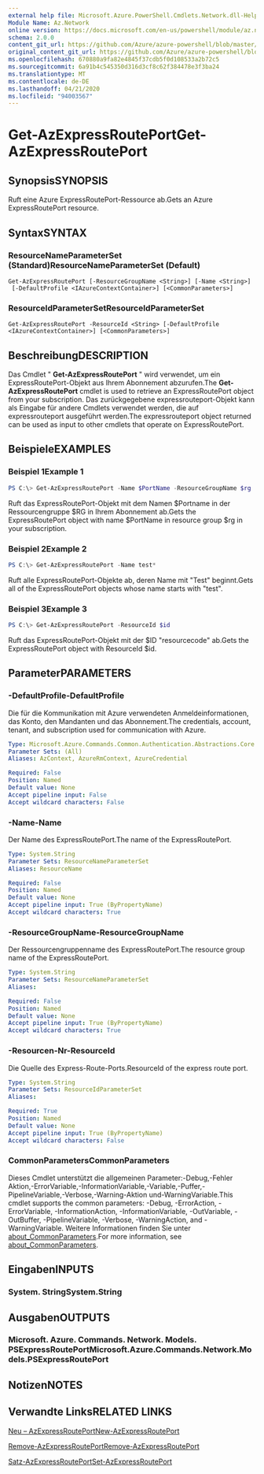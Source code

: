 ```yaml
---
external help file: Microsoft.Azure.PowerShell.Cmdlets.Network.dll-Help.xml
Module Name: Az.Network
online version: https://docs.microsoft.com/en-us/powershell/module/az.network/get-azexpressrouteport
schema: 2.0.0
content_git_url: https://github.com/Azure/azure-powershell/blob/master/src/Network/Network/help/Get-AzExpressRoutePort.md
original_content_git_url: https://github.com/Azure/azure-powershell/blob/master/src/Network/Network/help/Get-AzExpressRoutePort.md
ms.openlocfilehash: 670880a9fa82e4845f37cdb5f0d108533a2b72c5
ms.sourcegitcommit: 6a91b4c545350d316d3cf8c62f384478e3f3ba24
ms.translationtype: MT
ms.contentlocale: de-DE
ms.lasthandoff: 04/21/2020
ms.locfileid: "94003567"
---
```

# <span data-ttu-id="96829-101">Get-AzExpressRoutePort</span><span class="sxs-lookup"><span data-stu-id="96829-101">Get-AzExpressRoutePort</span></span>

## <span data-ttu-id="96829-102">Synopsis</span><span class="sxs-lookup"><span data-stu-id="96829-102">SYNOPSIS</span></span>
<span data-ttu-id="96829-103">Ruft eine Azure ExpressRoutePort-Ressource ab.</span><span class="sxs-lookup"><span data-stu-id="96829-103">Gets an Azure ExpressRoutePort resource.</span></span>

## <span data-ttu-id="96829-104">Syntax</span><span class="sxs-lookup"><span data-stu-id="96829-104">SYNTAX</span></span>

### <span data-ttu-id="96829-105">ResourceNameParameterSet (Standard)</span><span class="sxs-lookup"><span data-stu-id="96829-105">ResourceNameParameterSet (Default)</span></span>
```
Get-AzExpressRoutePort [-ResourceGroupName <String>] [-Name <String>]
 [-DefaultProfile <IAzureContextContainer>] [<CommonParameters>]
```

### <span data-ttu-id="96829-106">ResourceIdParameterSet</span><span class="sxs-lookup"><span data-stu-id="96829-106">ResourceIdParameterSet</span></span>
```
Get-AzExpressRoutePort -ResourceId <String> [-DefaultProfile <IAzureContextContainer>] [<CommonParameters>]
```

## <span data-ttu-id="96829-107">Beschreibung</span><span class="sxs-lookup"><span data-stu-id="96829-107">DESCRIPTION</span></span>
<span data-ttu-id="96829-108">Das Cmdlet " **Get-AzExpressRoutePort** " wird verwendet, um ein ExpressRoutePort-Objekt aus Ihrem Abonnement abzurufen.</span><span class="sxs-lookup"><span data-stu-id="96829-108">The **Get-AzExpressRoutePort** cmdlet is used to retrieve an ExpressRoutePort object from your subscription.</span></span> <span data-ttu-id="96829-109">Das zurückgegebene expressrouteport-Objekt kann als Eingabe für andere Cmdlets verwendet werden, die auf expressrouteport ausgeführt werden.</span><span class="sxs-lookup"><span data-stu-id="96829-109">The expressrouteport object returned can be used as input to other cmdlets that operate on ExpressRoutePort.</span></span>

## <span data-ttu-id="96829-110">Beispiele</span><span class="sxs-lookup"><span data-stu-id="96829-110">EXAMPLES</span></span>

### <span data-ttu-id="96829-111">Beispiel 1</span><span class="sxs-lookup"><span data-stu-id="96829-111">Example 1</span></span>
```powershell
PS C:\> Get-AzExpressRoutePort -Name $PortName -ResourceGroupName $rg
```

<span data-ttu-id="96829-112">Ruft das ExpressRoutePort-Objekt mit dem Namen $Portname in der Ressourcengruppe $RG in Ihrem Abonnement ab.</span><span class="sxs-lookup"><span data-stu-id="96829-112">Gets the ExpressRoutePort object with name $PortName in resource group $rg in your subscription.</span></span>

### <span data-ttu-id="96829-113">Beispiel 2</span><span class="sxs-lookup"><span data-stu-id="96829-113">Example 2</span></span>
```powershell
PS C:\> Get-AzExpressRoutePort -Name test*
```

<span data-ttu-id="96829-114">Ruft alle ExpressRoutePort-Objekte ab, deren Name mit "Test" beginnt.</span><span class="sxs-lookup"><span data-stu-id="96829-114">Gets all of the ExpressRoutePort objects whose name starts with "test".</span></span>

### <span data-ttu-id="96829-115">Beispiel 3</span><span class="sxs-lookup"><span data-stu-id="96829-115">Example 3</span></span>
```powershell
PS C:\> Get-AzExpressRoutePort -ResourceId $id
```

<span data-ttu-id="96829-116">Ruft das ExpressRoutePort-Objekt mit der $ID "resourcecode" ab.</span><span class="sxs-lookup"><span data-stu-id="96829-116">Gets the ExpressRoutePort object with ResourceId $id.</span></span> 

## <span data-ttu-id="96829-117">Parameter</span><span class="sxs-lookup"><span data-stu-id="96829-117">PARAMETERS</span></span>

### <span data-ttu-id="96829-118">-DefaultProfile</span><span class="sxs-lookup"><span data-stu-id="96829-118">-DefaultProfile</span></span>
<span data-ttu-id="96829-119">Die für die Kommunikation mit Azure verwendeten Anmeldeinformationen, das Konto, den Mandanten und das Abonnement.</span><span class="sxs-lookup"><span data-stu-id="96829-119">The credentials, account, tenant, and subscription used for communication with Azure.</span></span>

```yaml
Type: Microsoft.Azure.Commands.Common.Authentication.Abstractions.Core.IAzureContextContainer
Parameter Sets: (All)
Aliases: AzContext, AzureRmContext, AzureCredential

Required: False
Position: Named
Default value: None
Accept pipeline input: False
Accept wildcard characters: False
```

### <span data-ttu-id="96829-120">-Name</span><span class="sxs-lookup"><span data-stu-id="96829-120">-Name</span></span>
<span data-ttu-id="96829-121">Der Name des ExpressRoutePort.</span><span class="sxs-lookup"><span data-stu-id="96829-121">The name of the ExpressRoutePort.</span></span>

```yaml
Type: System.String
Parameter Sets: ResourceNameParameterSet
Aliases: ResourceName

Required: False
Position: Named
Default value: None
Accept pipeline input: True (ByPropertyName)
Accept wildcard characters: True
```

### <span data-ttu-id="96829-122">-ResourceGroupName</span><span class="sxs-lookup"><span data-stu-id="96829-122">-ResourceGroupName</span></span>
<span data-ttu-id="96829-123">Der Ressourcengruppenname des ExpressRoutePort.</span><span class="sxs-lookup"><span data-stu-id="96829-123">The resource group name of the ExpressRoutePort.</span></span>

```yaml
Type: System.String
Parameter Sets: ResourceNameParameterSet
Aliases:

Required: False
Position: Named
Default value: None
Accept pipeline input: True (ByPropertyName)
Accept wildcard characters: True
```

### <span data-ttu-id="96829-124">-Resourcen-Nr</span><span class="sxs-lookup"><span data-stu-id="96829-124">-ResourceId</span></span>
<span data-ttu-id="96829-125">Die Quelle des Express-Route-Ports.</span><span class="sxs-lookup"><span data-stu-id="96829-125">ResourceId of the express route port.</span></span>

```yaml
Type: System.String
Parameter Sets: ResourceIdParameterSet
Aliases:

Required: True
Position: Named
Default value: None
Accept pipeline input: True (ByPropertyName)
Accept wildcard characters: False
```

### <span data-ttu-id="96829-126">CommonParameters</span><span class="sxs-lookup"><span data-stu-id="96829-126">CommonParameters</span></span>
<span data-ttu-id="96829-127">Dieses Cmdlet unterstützt die allgemeinen Parameter:-Debug,-Fehler Aktion,-ErrorVariable,-InformationVariable,-Variable,-Puffer,-PipelineVariable,-Verbose,-Warning-Aktion und-WarningVariable.</span><span class="sxs-lookup"><span data-stu-id="96829-127">This cmdlet supports the common parameters: -Debug, -ErrorAction, -ErrorVariable, -InformationAction, -InformationVariable, -OutVariable, -OutBuffer, -PipelineVariable, -Verbose, -WarningAction, and -WarningVariable.</span></span> <span data-ttu-id="96829-128">Weitere Informationen finden Sie unter [about_CommonParameters](http://go.microsoft.com/fwlink/?LinkID=113216).</span><span class="sxs-lookup"><span data-stu-id="96829-128">For more information, see [about_CommonParameters](http://go.microsoft.com/fwlink/?LinkID=113216).</span></span>

## <span data-ttu-id="96829-129">Eingaben</span><span class="sxs-lookup"><span data-stu-id="96829-129">INPUTS</span></span>

### <span data-ttu-id="96829-130">System. String</span><span class="sxs-lookup"><span data-stu-id="96829-130">System.String</span></span>

## <span data-ttu-id="96829-131">Ausgaben</span><span class="sxs-lookup"><span data-stu-id="96829-131">OUTPUTS</span></span>

### <span data-ttu-id="96829-132">Microsoft. Azure. Commands. Network. Models. PSExpressRoutePort</span><span class="sxs-lookup"><span data-stu-id="96829-132">Microsoft.Azure.Commands.Network.Models.PSExpressRoutePort</span></span>

## <span data-ttu-id="96829-133">Notizen</span><span class="sxs-lookup"><span data-stu-id="96829-133">NOTES</span></span>

## <span data-ttu-id="96829-134">Verwandte Links</span><span class="sxs-lookup"><span data-stu-id="96829-134">RELATED LINKS</span></span>

[<span data-ttu-id="96829-135">Neu – AzExpressRoutePort</span><span class="sxs-lookup"><span data-stu-id="96829-135">New-AzExpressRoutePort</span></span>](./New-AzExpressRoutePort.md)

[<span data-ttu-id="96829-136">Remove-AzExpressRoutePort</span><span class="sxs-lookup"><span data-stu-id="96829-136">Remove-AzExpressRoutePort</span></span>](./Remove-AzExpressRoutePort.md)

[<span data-ttu-id="96829-137">Satz-AzExpressRoutePort</span><span class="sxs-lookup"><span data-stu-id="96829-137">Set-AzExpressRoutePort</span></span>](./Set-AzExpressRoutePort.md)
